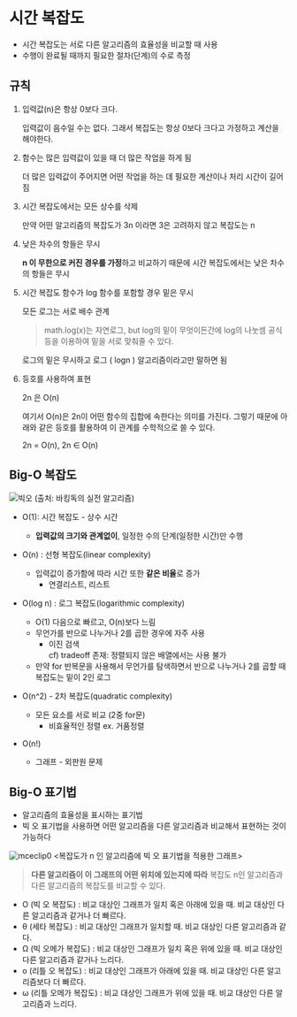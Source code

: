 # 시간 복잡도
* 시간 복잡도는 서로 다른 알고리즘의 효율성을 비교할 때 사용
* 수행이 완료될 때까지 필요한 절차(단계)의 수로 측정

## 규칙
1. 입력값(n)은 항상 0보다 크다.

    입력값이 음수일 수는 없다. 그래서 복잡도는 항상 0보다 크다고 가정하고 계산을 해야한다.

2. 함수는 많은 입력값이 있을 때 더 많은 작업을 하게 됨

    더 많은 입력값이 주어지면 어떤 작업을 하는 데 필요한 계산이나 처리 시간이 길어짐

3. 시간 복잡도에서는 모든 상수를 삭제

    만약 어떤 알고리즘의 복잡도가  3n 이라면 3은 고려하지 않고 복잡도는 n  

4. 낮은 차수의 항들은 무시

    **n 이 무한으로 커진 경우를 가정**하고 비교하기 때문에 시간 복잡도에서는 낮은 차수의 항들은 무시

5. 시간 복잡도 함수가 log 함수를 포함할 경우 밑은 무시

    모든 로그는 서로 배수 관계
    > math.log(x)는 자연로그, but log의 밑이 무엇이든간에 log의 나눗셈 공식 등을 이용하여 밑을 서로 맞춰줄 수 있다. 

    로그의 밑은 무시하고 로그 ( logn ) 알고리즘이라고만 말하면 됨

6. 등호를 사용하여 표현

    2n 은 O(n)

    여기서  O(n)은  2n이 어떤 함수의 집합에 속한다는 의미를 가진다. 그렇기 때문에 아래와 같은 등호를 활용하여 이 관계를 수학적으로 쓸 수 있다.

    2n = O(n),  2n ∈ O(n)

## Big-O 복잡도
![빅오](https://user-images.githubusercontent.com/58822617/159616650-c0cbb5de-e40a-4a92-9d43-4ae5487373f3.png)
(출처: 바킹독의 실전 알고리즘)
* O(1): 시간 복잡도 - 상수 시간
    * **입력값의 크기와 관계없이**, 일정한 수의 단계(일정한 시간)만 수행

* O(n) : 선형 복잡도(linear complexity)
    * 입력값이 증가함에 따라 시간 또한 **같은 비율**로 증가
        * 연결리스트, 리스트


* O(log n) : 로그 복잡도(logarithmic complexity)
    * O(1) 다음으로 빠르고, O(n)보다 느림
    * 무언가를 반으로 나누거나 2를 곱한 경우에 자주 사용
        * 이진 검색 <br>
        cf) tradeoff 존재: 정렬되지 않은 배열에서는 사용 불가
    * 만약 for 반복문을 사용해서 무언가를 탐색하면서 반으로 나누거나 2를 곱할 때 복잡도는 밑이 2인 로그

* O(n^2) - 2차 복잡도(quadratic complexity)

    * 모든 요소를 서로 비교 (2중 for문)
        * 비효율적인 정렬 ex. 거품정렬
* O(n!)
    * 그래프 - 외판원 문제 

## Big-O 표기법
* 알고리즘의 효율성을 표시하는 표기법
* 빅 오 표기법을 사용하면 어떤 알고리즘을 다른 알고리즘과 비교해서 표현하는 것이 가능하다

![mceclip0](https://user-images.githubusercontent.com/58822617/159618276-225ec923-3c8b-43bc-ac82-ae73ac8ab99e.png)
<복잡도가  n 인 알고리즘에 빅 오 표기법을 적용한 그래프>
> **다른 알고리즘이 이 그래프의 어떤 위치에 있는지에 따라** 복잡도  n인 알고리즘과 다른 알고리즘의 복잡도를 비교할 수 있다.

- O (빅 오 복잡도) : 비교 대상인 그래프가 일치 혹은 아래에 있을 때. 비교 대상인 다른 알고리즘과 같거나 더 빠르다.
- θ (세타 복잡도) : 비교 대상인 그래프가 일치할 때. 비교 대상인 다른 알고리즘과 같다.
- Ω (빅 오메가 복잡도) : 비교 대상인 그래프가 일치 혹은 위에 있을 때. 비교 대상인 다른 알고리즘과 같거나 느리다.
- o (리틀 오 복잡도) : 비교 대상인 그래프가 아래에 있을 때. 비교 대상인 다른 알고리즘보다 더 빠르다.
- ω (리틀 오메가 복잡도) : 비교 대상인 그래프가 위에 있을 때. 비교 대상인 다른 알고리즘과 느리다.